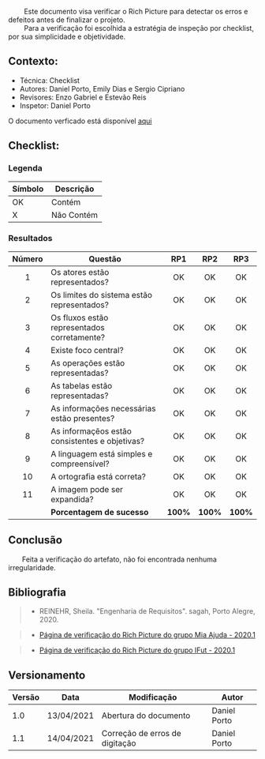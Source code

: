 &emsp; &emsp;Este documento visa verificar o Rich Picture para detectar os erros e defeitos antes de finalizar o projeto.</br>
&emsp; &emsp;Para a verificação foi escolhida a estratégia de inspeção por checklist, por sua simplicidade e objetividade.

## Contexto:
 - Técnica: Checklist 
 - Autores: Daniel Porto, Emily Dias e Sergio Cipriano
 - Revisores: Enzo Gabriel e Estevão Reis
 - Inspetor: Daniel Porto

O documento verficado está disponível [aqui](../../pre_rastreabilidade/rich_pictures.md)

## Checklist:
### Legenda
|Símbolo|Descrição|
|--|--|
|OK|Contém|
|X|Não Contém|

### Resultados
|Número|Questão|RP1|RP2|RP3|
|:-:|--|:-:|:-:|:-:|
|1|Os atores estão representados?|OK|OK|OK|
|2|Os limites do sistema estão representados?|OK|OK|OK|
|3|Os fluxos estão representados corretamente?|OK|OK|OK|
|4|Existe foco central?|OK|OK|OK|
|5|As operações estão representadas?|OK|OK|OK|
|6|As tabelas estão representadas?|OK|OK|OK|
|7|As informações necessárias estão presentes?|OK|OK|OK|
|8|As informaçẽos estão consistentes e objetivas?|OK|OK|OK|
|9|A linguagem está simples e compreensível?|OK|OK|OK|
|10|A ortografia está correta?|OK|OK|OK|
|11|A imagem pode ser expandida?|OK|OK|OK|
||**Porcentagem de sucesso**|**100%**|**100%**|**100%**|

## Conclusão
&emsp;&emsp;Feita a verificação do artefato, não foi encontrada nenhuma irregularidade.

## Bibliografia
> - REINEHR, Sheila. "Engenharia de Requisitos". sagah, Porto Alegre, 2020.

> - [Página de verificação do Rich Picture do grupo Mia Ajuda - 2020.1](https://requisitos-de-software.github.io/2020.1-Mia-Ajuda/#/pages/analysis/verification/verificationRichpicture)

> - [Página de verificação do Rich Picture do grupo IFut - 2020.1](https://requisitos-de-software.github.io/2020.1-iFut/analise/verificacoes/verificacao_richpicture/)

## Versionamento
|Versão|Data|Modificação|Autor|
|--|--|--|--|
|1.0|13/04/2021|Abertura do documento|Daniel Porto|
|1.1|14/04/2021|Correção de erros de digitação|Daniel Porto|
